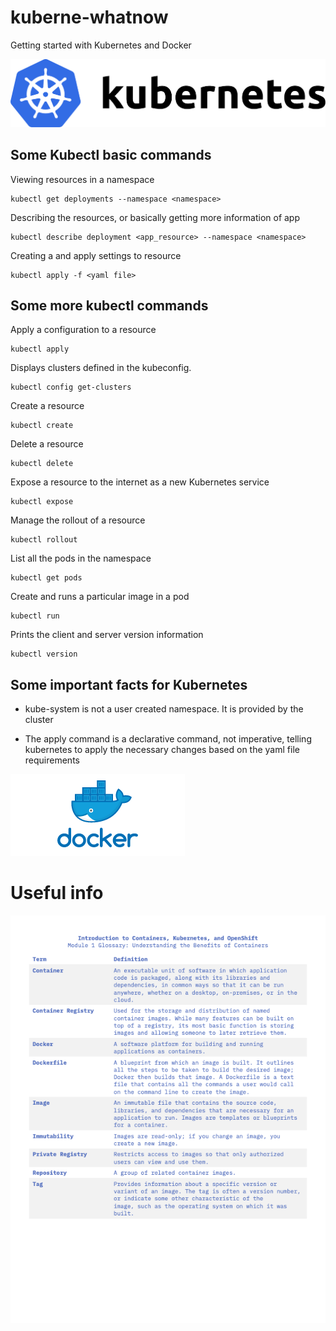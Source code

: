# kuberne-whatnow
Getting started with Kubernetes and Docker

![kube](kube.png)

## Some Kubectl basic commands 
Viewing resources in a namespace
```
kubectl get deployments --namespace <namespace>
```

Describing the resources, or basically getting more information of app
```
kubectl describe deployment <app_resource> --namespace <namespace>
```

Creating a and apply settings to resource
```
kubectl apply -f <yaml file>
```

## Some more kubectl commands

Apply a configuration to a resource
```
kubectl apply
```

Displays clusters defined in the kubeconfig.
```
kubectl config get-clusters
```

Create a resource
```
kubectl create
```

Delete a resource
```
kubectl delete
```

Expose a resource to the internet as a new Kubernetes service
```
kubectl expose
```

Manage the rollout of a resource
```
kubectl rollout
```

List all the pods in the namespace
```
kubectl get pods
```

Create and runs a particular image in a pod
```
kubectl run
```

Prints the client and server version information
```
kubectl version
```

## Some important facts for Kubernetes

- kube-system is not a user created namespace. It is provided by the cluster

- The apply command is a declarative command, not imperative, telling kubernetes to apply the necessary changes based on the yaml file requirements

![docker](docker.png)

# Useful info
![container_defs](containers_definitions.png)
